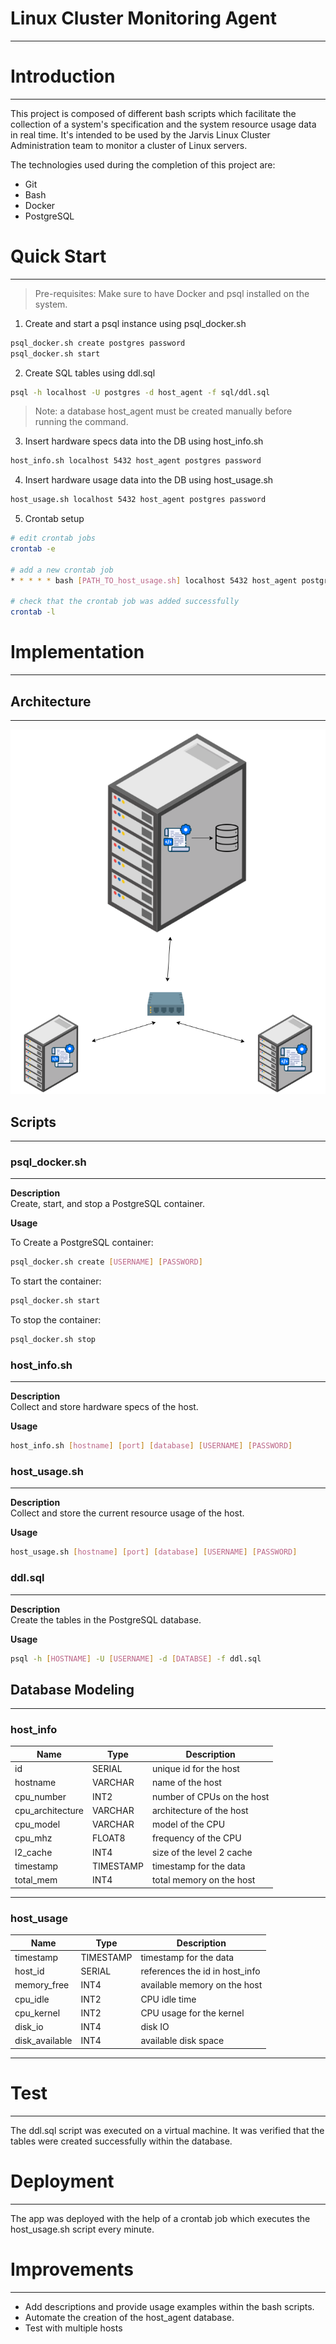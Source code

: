 # Linux Cluster Monitoring Agent

---
# Introduction

---
This project is composed of different bash scripts which facilitate the collection of a system's specification and the
system resource usage data in real time. It's intended to be used by the Jarvis Linux Cluster Administration team to 
monitor a cluster of Linux servers.

The technologies used during the completion of this project are:
- Git
- Bash
- Docker
- PostgreSQL

# Quick Start

---
> Pre-requisites:
> Make sure to have Docker and psql installed on the system.  
> 

1. Create and start a psql instance using psql_docker.sh
```bash
psql_docker.sh create postgres password
psql_docker.sh start 
```

2. Create SQL tables using ddl.sql
```bash
psql -h localhost -U postgres -d host_agent -f sql/ddl.sql
```
> Note: a database host_agent must be created manually before running the command.

3. Insert hardware specs data into the DB using host_info.sh
```bash
host_info.sh localhost 5432 host_agent postgres password
```

4. Insert hardware usage data into the DB using host_usage.sh
```bash
host_usage.sh localhost 5432 host_agent postgres password
```

5. Crontab setup
```bash
# edit crontab jobs
crontab -e

# add a new crontab job
* * * * * bash [PATH_TO_host_usage.sh] localhost 5432 host_agent postgres password > /tmp/host_usage.log

# check that the crontab job was added successfully
crontab -l
```

# Implementation

---
## Architecture

---
![architecture](./assets/architecture.png "Architecture")
## Scripts

---
### psql_docker.sh

---
**Description**\
Create, start, and stop a PostgreSQL container.

**Usage**

To Create a PostgreSQL container:
```bash
psql_docker.sh create [USERNAME] [PASSWORD]
```
To start the container:
```bash
psql_docker.sh start
```
To stop the container:
```bash
psql_docker.sh stop
```

### host_info.sh

---
**Description**\
Collect and store hardware specs of the host.

**Usage**

```bash
host_info.sh [hostname] [port] [database] [USERNAME] [PASSWORD]
```

### host_usage.sh

---
**Description**\
Collect and store the current resource usage of the host.

**Usage**

```bash
host_usage.sh [hostname] [port] [database] [USERNAME] [PASSWORD]
```

### ddl.sql

---
**Description**\
Create the tables in the PostgreSQL database.

**Usage**

```bash
psql -h [HOSTNAME] -U [USERNAME] -d [DATABSE] -f ddl.sql
```

## Database Modeling

---
### host_info

| Name       | Type   | Description                |
|------------|--------|----------------------------|
| id         | SERIAL | unique id for the host     |
| hostname   | VARCHAR | name of the host           |
| cpu_number | INT2 | number of CPUs on the host |
| cpu_architecture | VARCHAR | architecture of the host   |
| cpu_model | VARCHAR | model of the CPU           |
| cpu_mhz | FLOAT8 | frequency of the CPU       | 
| l2_cache | INT4 | size of the level 2 cache  |
| timestamp | TIMESTAMP | timestamp for the data     | 
| total_mem | INT4 | total memory on the host   |
---
### host_usage

| Name             | Type      | Description                    |
|------------------|-----------|--------------------------------|
| timestamp        | TIMESTAMP | timestamp for the data         |
| host_id          | SERIAL    | references the id in host_info |
| memory_free       | INT4      | available memory on the host   |
| cpu_idle | INT2      | CPU idle time                  |
| cpu_kernel        | INT2      | CPU usage for the kernel       |
| disk_io          | INT4      | disk IO                        | 
| disk_available         | INT4      | available disk space|
---

# Test

---
The ddl.sql script was executed on a virtual machine. It was verified that the tables were created successfully within the
database.
# Deployment

---
The app was deployed with the help of a crontab job which executes the host_usage.sh script every minute.
# Improvements

---
- Add descriptions and provide usage examples within the bash scripts.
- Automate the creation of the host_agent database.
- Test with multiple hosts